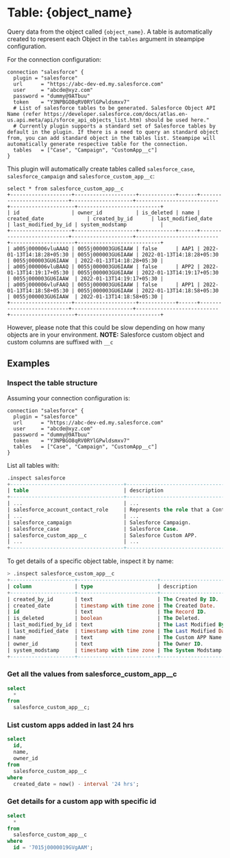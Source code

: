 # Table: {object_name}

Query data from the object called `{object_name}`. A table is automatically created to represent each Object in the `tables` argument in steampipe configuration.

For the connection configuration:

```hcl
connection "salesforce" {
  plugin = "salesforce"
  url      = "https://abc-dev-ed.my.salesforce.com"
  user     = "abcde@xyz.com"
  password = "dummy@9ATbuu"
  token    = "Y3NPBGO8qRV0RYlGPwldsmxv7"
  # List of salesforce tables to be generated. Salesforce Object API Name (refer https://developer.salesforce.com/docs/atlas.en-us.api.meta/api/sforce_api_objects_list.htm) should be used here."
  # Currently plugin supports a standard set of Salesforce tables by default in the plugin. If there is a need to query an standard object from, you can add standard object in the tables list. Steampipe will automatically generate respective table for the connection.
  tables   = ["Case", "Campaign", "CustomApp__c"]
}
```

This plugin will automatically create tables called `salesforce_case`, `salesforce_campaign` and `salesforce_custom_app__c`:

```
select * from salesforce_custom_app__c
+--------------------+--------------------+------------+------+---------------------------+--------------------+---------------------------+---------------------+---------------------------+
| id                 | owner_id           | is_deleted | name | created_date              | created_by_id      | last_modified_date        | last_modified_by_id | system_modstamp           |
+--------------------+--------------------+------------+------+---------------------------+--------------------+---------------------------+---------------------+---------------------------+
| a005j000006vluAAAQ | 0055j000003GU6IAAW | false      | AAP1 | 2022-01-13T14:18:28+05:30 | 0055j000003GU6IAAW | 2022-01-13T14:18:28+05:30 | 0055j000003GU6IAAW  | 2022-01-13T14:18:28+05:30 |
| a005j000006vluBAAQ | 0055j000003GU6IAAW | false      | APP2 | 2022-01-13T14:19:17+05:30 | 0055j000003GU6IAAW | 2022-01-13T14:19:17+05:30 | 0055j000003GU6IAAW  | 2022-01-13T14:19:17+05:30 |
| a005j000006vluFAAQ | 0055j000003GU6IAAW | false      | APP1 | 2022-01-13T14:18:58+05:30 | 0055j000003GU6IAAW | 2022-01-13T14:18:58+05:30 | 0055j000003GU6IAAW  | 2022-01-13T14:18:58+05:30 |
+--------------------+--------------------+------------+------+---------------------------+--------------------+---------------------------+---------------------+---------------------------+
```

However, please note that this could be slow depending on how many objects are in your environment.
**NOTE:** Salesforce custom object and custom columns are suffixed with `__c`

## Examples

### Inspect the table structure

Assuming your connection configuration is:

```hcl
connection "salesforce" {
  plugin = "salesforce"
  url      = "https://abc-dev-ed.my.salesforce.com"
  user     = "abcde@xyz.com"
  password = "dummy@9ATbuu"
  token    = "Y3NPBGO8qRV0RYlGPwldsmxv7"
  tables   = ["Case", "Campaign", "CustomApp__c"]
}
```

List all tables with:

```sql
.inspect salesforce
+-------------------------------------+--------------------------------------------------------+
| table                               | description                                            |
+-------------------------------------+--------------------------------------------------------+
| ...                                 | ...                                                    |
| salesforce_account_contact_role     | Represents the role that a Contact plays on an Account.|
| ...                                 | ...                                                    |
| salesforce_campaign                 | Salesforce Campaign.                                   |
| salesforce_case                     | Salesforce Case.                                       |
| salesforce_custom_app__c            | Salesforce Custom APP.                                 |
| ...                                 | ...                                                    |
+-------------------------------------+--------------------------------------------------------+
```

To get details of a specific object table, inspect it by name:

```sql
> .inspect salesforce_custom_app__c
+---------------------+--------------------------+--------------------------+
| column              | type                     | description              |
+---------------------+--------------------------+--------------------------+
| created_by_id       | text                     | The Created By ID.       |
| created_date        | timestamp with time zone | The Created Date.        |
| id                  | text                     | The Record ID.           |
| is_deleted          | boolean                  | The Deleted.             |
| last_modified_by_id | text                     | The Last Modified By ID. |
| last_modified_date  | timestamp with time zone | The Last Modified Date.  |
| name                | text                     | The Custom APP Name.     |
| owner_id            | text                     | The Owner ID.            |
| system_modstamp     | timestamp with time zone | The System Modstamp.     |
+---------------------+--------------------------+--------------------------+
```

### Get all the values from salesforce_custom_app\_\_c

```sql
select
  *
from
  salesforce_custom_app__c;
```

### List custom apps added in last 24 hrs

```sql
select
  id,
  name,
  owner_id
from
  salesforce_custom_app__c
where
  created_date = now() - interval '24 hrs';
```

### Get details for a custom app with specific id

```sql
select
  *
from
  salesforce_custom_app__c
where
  id = '7015j0000019GVgAAM';
```
